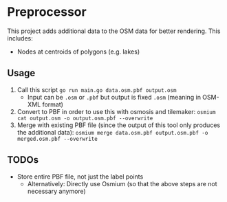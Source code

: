 # Preprocessor

This project adds additional data to the OSM data for better rendering.
This includes:

* Nodes at centroids of polygons (e.g. lakes)

## Usage

1. Call this script `go run main.go data.osm.pbf output.osm`
    * Input can be `.osm` or `.pbf` but output is fixed `.osm` (meaning in OSM-XML format)
2. Convert to PBF in order to use this with osmosis and tilemaker: `osmium cat output.osm -o output.osm.pbf --overwrite`
3. Merge with existing PBF file (since the output of this tool only produces the additional data): `osmium merge data.osm.pbf output.osm.pbf -o merged.osm.pbf --overwrite`

## TODOs

* Store entire PBF file, not just the label points
    * Alternatively: Directly use Osmium (so that the above steps are not necessary anymore)